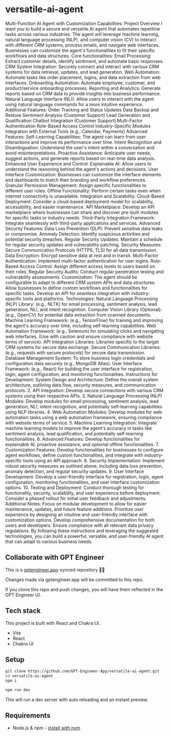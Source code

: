 # versatile-ai-agent

Multi-Function AI Agent with Customization Capabilities: Project Overview 
I want you to build a secure and versatile AI agent that automates repetitive tasks across various industries. The agent will leverage machine learning, natural language processing (NLP), and computer vision (CV) to interact with different CRM systems, process emails, and navigate web interfaces. Businesses can customize the agent's functionalities to fit their specific workflows and data structures.
Core functionalities:
Email Processing: Extract customer details, identify sentiment, and automate basic responses.
CRM System Integration: Securely connect and interact with various CRM systems for data retrieval, updates, and lead generation.
Web Automation: Automate tasks like order placement, logins, and data extraction from web interfaces.
Onboarding Automation: Automate employee, customer, and product/service onboarding processes.
Reporting and Analytics: Generate reports based on CRM data to provide insights into business performance.
Natural Language Interface (NLI): Allow users to interact with the agent using natural language commands for a more intuitive experience.
Additional Features:
Order Tracking and Status Updates
Data Backup and Restore
Sentiment Analysis (Customer Support)
Lead Generation and Qualification
Chatbot Integration (Customer Support)
Multi-Factor Authentication
Role-Based Access Control
Industry-Specific Modules 
Integration with External Tools (e.g., Calendar, Payments)
Advanced Features:
Self-Learning Capabilities: The agent can learn from user interactions and improve its performance over time.
Intent Recognition and Disambiguation: Understand the user's intent within a conversation and avoid misinterpretations.
Proactive Assistance: Anticipate user needs, suggest actions, and generate reports based on real-time data analysis.
Enhanced User Experience and Control:
Explainable AI: Allow users to understand the reasoning behind the agent's actions and decisions.
User Interface Customization: Businesses can customize the interface elements and dashboards to match their branding and workflow preferences.
Granular Permission Management: Assign specific functionalities to different user roles.
Offline Functionality: Perform certain tasks even when internet connectivity is unavailable.
Integration and Scalability:
Cloud-Based Deployment: Consider a cloud-based deployment model for scalability, accessibility, and easier maintenance.
API Marketplace: Develop an API marketplace where businesses can share and discover pre-built modules for specific tasks or industry needs.
Third-Party Integration Framework: Integrate seamlessly with third-party applications and services.
Advanced Security Features:
Data Loss Prevention (DLP): Prevent sensitive data leaks or compromise.
Anomaly Detection: Identify suspicious activities and potential security breaches.
Regular Security Updates: Maintain a schedule for regular security updates and vulnerability patching.
Security Measures:
Secure Communication Protocols (HTTPS, TLS) for all data transmission.
Data Encryption: Encrypt sensitive data at rest and in transit.
Multi-Factor Authentication: Implement multi-factor authentication for user logins.
Role-Based Access Control: Assign different access levels to users based on their roles.
Regular Security Audits: Conduct regular penetration testing and vulnerability assessments.
Customization:
The agent should be configurable to adapt to different CRM system APIs and data structures.
Allow businesses to define custom workflows and functionalities for specific tasks.
Develop an API for seamless integration with industry-specific tools and platforms.
Technologies:
Natural Language Processing (NLP) Library: (e.g.,  NLTK) for email processing, sentiment analysis, lead generation, NLI, and intent recognition.
Computer Vision Library (Optional): (e.g., OpenCV) for potential data extraction from scanned documents.
Machine Learning Framework: (e.g., TensorFlow) for training and improving the agent's accuracy over time, including self-learning capabilities.
Web Automation Framework: (e.g., Selenium) for simulating clicks and navigating web interfaces. (Use with caution and ensure compliance with website terms of service).
API Integration Libraries: Libraries specific to the target CRM systems for secure data exchange.
Secure Communication Libraries: (e.g., requests with secure protocols) for secure data transmission.
Database Management System: To store business login credentials and configuration data securely (e.g., MongoDB Atlas).
User Interface Framework: (e.g., React) for building the user interface for registration, login, agent configuration, and monitoring functionalities.
Instructions for Development:
System Design and Architecture: Define the overall system architecture, outlining data flow, security measures, and communication protocols.
 2. API Integration: Develop secure connections with various CRM systems using their respective APIs.
 3. Natural Language Processing (NLP) Modules: Develop modules for email processing, sentiment analysis, lead generation, NLI, intent recognition, and potentially self-learning capabilities using NLP libraries. 
4. Web Automation Modules: Develop modules for web automation tasks using a web automation framework, ensuring compliance with website terms of service. 
5. Machine Learning Integration: Integrate machine learning models to improve the agent's accuracy in tasks like sentiment analysis, lead qualification, and potentially self-learning functionalities. 
6. Advanced Features: Develop functionalities for explainable AI, proactive assistance, and optional offline functionalities. 
7. Customization Features: Develop functionalities for businesses to configure agent workflows, define custom functionalities, and integrate with industry-specific tools using an API approach. 
8. Security Implementation: Implement robust security measures as outlined above, including data loss prevention, anomaly detection, and regular security updates. 
9. User Interface Development: Develop a user-friendly interface for registration, login, agent configuration, monitoring functionalities, and user interface customization options. 10. Testing and Deployment: Conduct thorough testing for functionality, security, scalability, and user experience before deployment. Consider a phased rollout for initial user feedback and adjustments.
Additional Notes:
Focus on modular development to allow for easier maintenance, updates, and future feature additions.
Prioritize user experience by designing an intuitive and user-friendly interface with customization options.
Develop comprehensive documentation for both users and developers.
Ensure compliance with all relevant data privacy regulations.
By following these instructions and leveraging the suggested technologies, you can build a powerful, versatile, and user-friendly AI agent that can adapt to various business needs.





## Collaborate with GPT Engineer

This is a [gptengineer.app](https://gptengineer.app)-synced repository 🌟🤖

Changes made via gptengineer.app will be committed to this repo.

If you clone this repo and push changes, you will have them reflected in the GPT Engineer UI.

## Tech stack

This project is built with React and Chakra UI.

- Vite
- React
- Chakra UI

## Setup

```sh
git clone https://github.com/GPT-Engineer-App/versatile-ai-agent.git
cd versatile-ai-agent
npm i
```

```sh
npm run dev
```

This will run a dev server with auto reloading and an instant preview.

## Requirements

- Node.js & npm - [install with nvm](https://github.com/nvm-sh/nvm#installing-and-updating)
